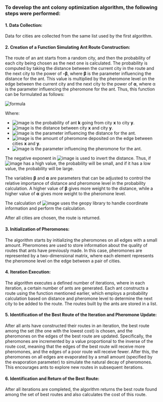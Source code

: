 ### To develop the ant colony optimization algorithm, the following steps were performed:

#### 1. Data Collection:
Data for cities are collected from the same list used by the first algorithm.

#### 2. Creation of a Function Simulating Ant Route Construction:
The route of an ant starts from a random city, and then the probability of each city being chosen as the next one is calculated. 
The probability is computed by taking the distance between the current city in the route and the next city to the power of **-β**, where **β** is the parameter influencing the distance for the ant. 
This value is multiplied by the pheromone level on the edge between the current city and the next city to the power of **α**, where α is the parameter influencing the pheromone for the ant. 
Thus, this function can be formulated as follows:

![formula](https://github.com/beckerfelipee/Ant-Colony-Optimization-Algorithm/assets/94445094/3a51553d-4d98-4349-9055-fe6c2f559f1a)

Where:
- ![image](https://github.com/beckerfelipee/Ant-Colony-Optimization-Algorithm/assets/94445094/11c4b902-fd91-4874-ba56-b28810ac6b5e) is the probability of ant **k** going from city **x** to city **y**.
- ![image](https://github.com/beckerfelipee/Ant-Colony-Optimization-Algorithm/assets/94445094/5241cfa3-c30d-4896-8f6f-70d58f7607bb) is the distance between city **x** and city **y**.
- ![image](https://github.com/beckerfelipee/Ant-Colony-Optimization-Algorithm/assets/94445094/82b5dba3-b894-4915-bcbf-2c0e88d26944) is the parameter influencing the distance for the ant.
- ![image](https://github.com/beckerfelipee/Ant-Colony-Optimization-Algorithm/assets/94445094/ab7238a4-2125-4297-9a86-34593cf36681) is the amount of pheromone deposited on the edge between cities **x** and **y**.
- ![image](https://github.com/beckerfelipee/Ant-Colony-Optimization-Algorithm/assets/94445094/9d3bdc22-e772-4a33-8970-bb93edf5444a) is the parameter influencing the pheromone for the ant.

The negative exponent in ![image](https://github.com/beckerfelipee/Ant-Colony-Optimization-Algorithm/assets/94445094/17adb5a2-8961-4e6e-8774-467ecabef443) is used to invert the distance. 
Thus, if ![image](https://github.com/beckerfelipee/Ant-Colony-Optimization-Algorithm/assets/94445094/5241cfa3-c30d-4896-8f6f-70d58f7607bb) has a high value, the probability will be small, and if it has a low value, the probability will be large.

The variables **β** and **α** are parameters that can be adjusted to control the relative importance of distance and pheromone level in the probability calculation. 
A higher value of **β** gives more weight to the distance, while a higher value of **α** gives more weight to the pheromone level.

The calculation of ![image](https://github.com/beckerfelipee/Ant-Colony-Optimization-Algorithm/assets/94445094/5241cfa3-c30d-4896-8f6f-70d58f7607bb) uses the geopy library to handle coordinate information and perform the calculation. 

After all cities are chosen, the route is returned.

#### 3. Initialization of Pheromones:
The algorithm starts by initializing the pheromones on all edges with a small amount. 
Pheromones are used to store information about the quality of routes that ants have previously made. 
In this case, pheromones are represented by a two-dimensional matrix, where each element represents the pheromone level on the edge between a pair of cities.

#### 4. Iteration Execution:
The algorithm executes a defined number of iterations, where in each iteration, a certain number of ants are generated. 
Each ant constructs a route using the function mentioned earlier, which employs a probability calculation based on distance and pheromone level to determine the next city to be added to the route. 
The routes built by the ants are stored in a list.

#### 5. Identification of the Best Route of the Iteration and Pheromone Update:
After all ants have constructed their routes in an iteration, the best route among the set (the one with the lowest cost) is chosen, and the pheromones on the edges of the best route are updated. 
Specifically, the pheromones are incremented by a value proportional to the inverse of the route cost, meaning that the edges of the best route will receive more pheromones, and the edges of a poor route will receive fewer. 
After this, the pheromones on all edges are evaporated by a small amount (specified by the evaporation parameter) to simulate the natural decay of pheromones. 
This encourages ants to explore new routes in subsequent iterations.

#### 6. Identification and Return of the Best Route:
After all iterations are completed, the algorithm returns the best route found among the set of best routes and also calculates the cost of this route.
